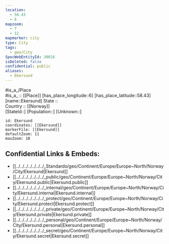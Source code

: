 ```yaml
---
location:
  - 58.43
  - 6
mapzoom:
  - 7
  - 12
mapmarker: city
type: City
tags:
  - geo/City
SpocWebEntityId: 30016
isDeleted: false
confidential: public
aliases:
  - Ekersund
---
```

#is_a_/Place  
#is_a_ :: [[Place]] 
[has_place_longitude::6] 
[has_place_latitude::58.43] 
[name::Ekersund] 
State ::  
Country :: [[Norway]]  
[StateId::] 
[Population::] 
[Unknown::] 


```leaflet
id: Ekersund
coordinates: [[Ekersund]] 
markerFile: [[Ekersund]] 
defaultZoom: 11 
maxZoom: 18
```


## Confidential Links & Embeds: 
- [[../../../../../../../_Standards/geo/Continent/Europe/Europe~North/Norway/City/Ekersund|Ekersund]] 
- [[../../../../../../../_public/geo/Continent/Europe/Europe~North/Norway/City/Ekersund.public|Ekersund.public]] 
- [[../../../../../../../_internal/geo/Continent/Europe/Europe~North/Norway/City/Ekersund.internal|Ekersund.internal]] 
- [[../../../../../../../_protect/geo/Continent/Europe/Europe~North/Norway/City/Ekersund.protect|Ekersund.protect]] 
- [[../../../../../../../_private/geo/Continent/Europe/Europe~North/Norway/City/Ekersund.private|Ekersund.private]] 
- [[../../../../../../../_personal/geo/Continent/Europe/Europe~North/Norway/City/Ekersund.personal|Ekersund.personal]] 
- [[../../../../../../../_secret/geo/Continent/Europe/Europe~North/Norway/City/Ekersund.secret|Ekersund.secret]] 
